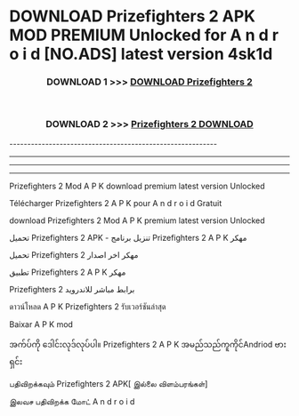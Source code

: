 # DOWNLOAD Prizefighters 2  APK MOD PREMIUM Unlocked for A n d r o i d [NO.ADS] latest version 4sk1d 



<div align="center">

<h3>DOWNLOAD 1 >>> <a href="https://getmod2.web.app/?judul=Prizefighters 2 ">DOWNLOAD Prizefighters 2 </a></h3><br>

<h3>DOWNLOAD 2 >>> <a href="https://getmod2.web.app/?judul=Prizefighters 2 ">Prizefighters 2  DOWNLOAD </a></h3>

</div>
----------------------------------------------------------

----------------------------------------------------------

----------------------------------------------------------

----------------------------------------------------------

Prizefighters 2  Mod A P K download premium latest version Unlocked

Télécharger Prizefighters 2  A P K pour A n d r o i d Gratuit

download Prizefighters 2  Mod A P K premium latest version Unlocked

تحميل Prizefighters 2  APK - تنزيل برنامج Prizefighters 2  A P K مهكر

تحميل Prizefighters 2  مهكر اخر اصدار

تطبيق Prizefighters 2  A P K مهكر

Prizefighters 2  برابط مباشر للاندرويد

ดาวน์โหลด A P K Prizefighters 2  รับเวอร์ชันล่าสุด

Baixar A P K mod

အက်ပ်ကို ဒေါင်းလုဒ်လုပ်ပါ။ Prizefighters 2  A P K အမည်သည်ကူကိုင်Andriod ဗားရှင်း

பதிவிறக்கவும் Prizefighters 2  APK[ இல்லை விளம்பரங்கள்] 
 
இலவச பதிவிறக்க மோட் A n d r o i d




